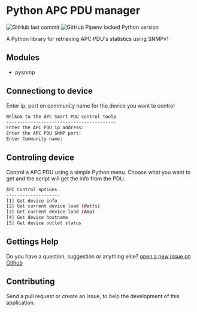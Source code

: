 # Python APC PDU manager

![GitHub last commit](https://img.shields.io/github/last-commit/SchenkelT/PythonAPC)
![GitHub Pipenv locked Python version](https://img.shields.io/github/pipenv/locked/python-version/SchenkelT/PythonAPC)

A Python library for retrieving APC PDU's statistics using SNMPv1

## Modules

* pysnmp

## Connectiong to device

Enter ip, port en community name for the device you want te control

``` bash
Welkom to the APC Smart PDU control toolp
-----------------------------------------
Enter the APC PDU ip address:
Enter the APC PDU SNMP port:
Enter Cummunity name:
```

## Controling device

Control a APC PDU using a simple Python menu. Choose what you want to get and the script will get the info from the PDU.

```bash
APC Control options
--------------------
[1] Get device info
[2] Get current device load (Watts)
[3] Get current device load (Amp)
[4] Get device hostname
[5] Get device outlet status
```

## Gettings Help

Do you have a question, suggestion or anything else? [open a new issue on Github](https://github.com/SchenkelT/PythonAPC/issues)

## Contributing

Send a pull request or create an issue, to help the development of this application.
